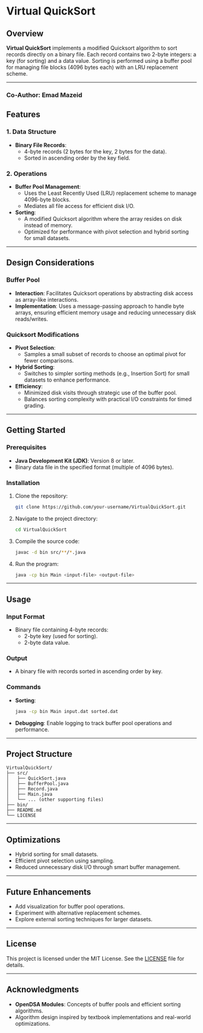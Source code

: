 # Virtual QuickSort

## Overview
**Virtual QuickSort** implements a modified Quicksort algorithm to sort records directly on a binary file. Each record contains two 2-byte integers: a key (for sorting) and a data value. Sorting is performed using a buffer pool for managing file blocks (4096 bytes each) with an LRU replacement scheme.

---

### Co-Author: Emad Mazeid 

## Features

### 1. Data Structure
- **Binary File Records**:
  - 4-byte records (2 bytes for the key, 2 bytes for the data).
  - Sorted in ascending order by the key field.

### 2. Operations
- **Buffer Pool Management**:
  - Uses the Least Recently Used (LRU) replacement scheme to manage 4096-byte blocks.
  - Mediates all file access for efficient disk I/O.
- **Sorting**:
  - A modified Quicksort algorithm where the array resides on disk instead of memory.
  - Optimized for performance with pivot selection and hybrid sorting for small datasets.

---

## Design Considerations

### Buffer Pool
- **Interaction**: Facilitates Quicksort operations by abstracting disk access as array-like interactions.
- **Implementation**: Uses a message-passing approach to handle byte arrays, ensuring efficient memory usage and reducing unnecessary disk reads/writes.

### Quicksort Modifications
- **Pivot Selection**:
  - Samples a small subset of records to choose an optimal pivot for fewer comparisons.
- **Hybrid Sorting**:
  - Switches to simpler sorting methods (e.g., Insertion Sort) for small datasets to enhance performance.
- **Efficiency**:
  - Minimized disk visits through strategic use of the buffer pool.
  - Balances sorting complexity with practical I/O constraints for timed grading.

---

## Getting Started

### Prerequisites
- **Java Development Kit (JDK)**: Version 8 or later.
- Binary data file in the specified format (multiple of 4096 bytes).

### Installation
1. Clone the repository:
   ```bash
   git clone https://github.com/your-username/VirtualQuickSort.git
   ```
2. Navigate to the project directory:
   ```bash
   cd VirtualQuickSort
   ```
3. Compile the source code:
   ```bash
   javac -d bin src/**/*.java
   ```
4. Run the program:
   ```bash
   java -cp bin Main <input-file> <output-file>
   ```

---

## Usage

### Input Format
- Binary file containing 4-byte records:
  - 2-byte key (used for sorting).
  - 2-byte data value.

### Output
- A binary file with records sorted in ascending order by key.

### Commands
- **Sorting**: 
  ```bash
  java -cp bin Main input.dat sorted.dat
  ```
- **Debugging**:
  Enable logging to track buffer pool operations and performance.

---

## Project Structure
```
VirtualQuickSort/
├── src/
│   ├── QuickSort.java
│   ├── BufferPool.java
│   ├── Record.java
│   ├── Main.java
│   └── ... (other supporting files)
├── bin/
├── README.md
└── LICENSE
```

---

## Optimizations
- Hybrid sorting for small datasets.
- Efficient pivot selection using sampling.
- Reduced unnecessary disk I/O through smart buffer management.

---

## Future Enhancements
- Add visualization for buffer pool operations.
- Experiment with alternative replacement schemes.
- Explore external sorting techniques for larger datasets.

---

## License
This project is licensed under the MIT License. See the [LICENSE](LICENSE) file for details.

---

## Acknowledgments
- **OpenDSA Modules**: Concepts of buffer pools and efficient sorting algorithms.
- Algorithm design inspired by textbook implementations and real-world optimizations.
